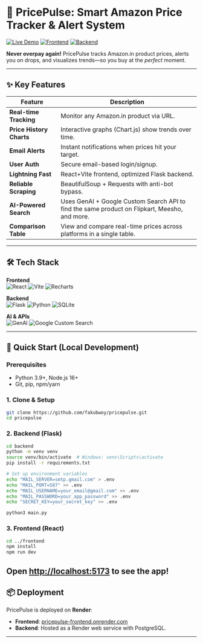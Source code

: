 # 🚀 PricePulse: Smart Amazon Price Tracker & Alert System

[![Live Demo](https://img.shields.io/badge/DEMO-LIVE-brightgreen?style=for-the-badge&logo=render)](https://pricepulse-frontend.onrender.com/)
[![Frontend](https://img.shields.io/badge/React-Vite-blue?style=flat&logo=react)](https://reactjs.org/)
[![Backend](https://img.shields.io/badge/Flask-Python-green?style=flat&logo=python)](https://flask.palletsprojects.com/)

**Never overpay again!** PricePulse tracks Amazon.in product prices, alerts you on drops, and visualizes trends—so you buy at the *perfect* moment.

---

## ✨ Key Features
| Feature | Description |
|---------|-------------|
| **Real-time Tracking** | Monitor any Amazon.in product via URL. |
| **Price History Charts** | Interactive graphs (Chart.js) show trends over time. |
| **Email Alerts** | Instant notifications when prices hit your target. |
| **User Auth** | Secure email-based login/signup. |
| **Lightning Fast** | React+Vite frontend, optimized Flask backend. |
| **Reliable Scraping** | BeautifulSoup + Requests with anti-bot bypass. |
| **AI-Powered Search** | Uses GenAI + Google Custom Search API to find the same product on Flipkart, Meesho, and more. |
| **Comparison Table** | View and compare real-time prices across platforms in a single table. |

---

## 🛠️ Tech Stack
**Frontend**  
![React](https://img.shields.io/badge/React-20232A?style=flat&logo=react) ![Vite](https://img.shields.io/badge/Vite-B73BFE?style=flat&logo=vite) ![Recharts](https://img.shields.io/badge/Recharts-FF6384?style=flat&logo=chart.js)

**Backend**  
![Flask](https://img.shields.io/badge/Flask-000000?style=flat&logo=flask) ![Python](https://img.shields.io/badge/Python-3776AB?style=flat&logo=python) ![SQLite](https://img.shields.io/badge/SQLite-07405E?style=flat&logo=sqlite)

**AI & APIs**  
![GenAI](https://img.shields.io/badge/GenAI-powered-blueviolet) ![Google Custom Search](https://img.shields.io/badge/Google%20Search-API-red?logo=google)

---

## 🚀 Quick Start (Local Development)

### Prerequisites
- Python 3.9+, Node.js 16+
- Git, pip, npm/yarn

### 1. Clone & Setup
```bash
git clone https://github.com/fakubwoy/pricepulse.git
cd pricepulse
```
### 2. Backend (Flask)
```bash
cd backend
python -m venv venv
source venv/bin/activate  # Windows: venv\Scripts\activate
pip install -r requirements.txt

# Set up environment variables
echo "MAIL_SERVER=smtp.gmail.com" > .env
echo "MAIL_PORT=587" >> .env
echo "MAIL_USERNAME=your_email@gmail.com" >> .env
echo "MAIL_PASSWORD=your_app_password" >> .env  
echo "SECRET_KEY=your_secret_key" >> .env

python3 main.py
```
### 3. Frontend (React)
```bash
cd ../frontend
npm install
npm run dev
```
Open [http://localhost:5173](http://localhost:5173) to see the app!
---

## 📦 Deployment
PricePulse is deployed on **Render**:
- **Frontend**: [pricepulse-frontend.onrender.com](https://pricepulse-frontend.onrender.com/)
- **Backend**: Hosted as a Render web service with PostgreSQL.

---